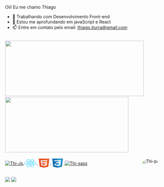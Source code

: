 Oii! Eu me chamo Thiago

- 🔭 Trabalhando com Desenvolvimento Front-end
- 🌱 Estou me aprofundando em javaScript e React
- 📫 Entre em contato pelo email: thiago.iturra@gmail.com

##

<div>
  <a href="https://github.com/ThiagoIturra">
  <img height="180em" width="450em" src="https://github-readme-stats.vercel.app/api?username=ThiagoIturra&show_icons=true&theme=jolly&include_all_commits=true&count_private=true"/>
  <img height="180em" width="400em" src="https://github-readme-stats.vercel.app/api/top-langs/?username=ThiagoIturra&layout=compact&langs_count=7&theme=jolly"/>
</div>
  
<div style="display: inline_block"><br>
  <img align="center" alt="Thi-Js" height="30" width="40" src="https://cdn.jsdelivr.net/gh/devicons/devicon/icons/javascript/javascript-original.svg">
  <img align="center" alt="Thi-React" height="30" width="40" src="https://raw.githubusercontent.com/devicons/devicon/master/icons/react/react-original.svg">
  <img align="center" alt="Thi-HTML" height="30" width="40" src="https://raw.githubusercontent.com/devicons/devicon/master/icons/html5/html5-original.svg">
  <img align="center" alt="Thi-CSS" height="30" width="40" src="https://raw.githubusercontent.com/devicons/devicon/master/icons/css3/css3-original.svg">
  <img align="center" alt="Thi-sass" height="40" width="50" src="https://cdn.jsdelivr.net/gh/devicons/devicon/icons/sass/sass-original.svg">
  <img align="right" alt="Thi-pic" height="200" style="border-radius:50px;" src="https://cdn.discordapp.com/attachments/1028791305633026192/1034662903636295710/lucky-star-anime.gif">
  </div>
  
  ##
 
<div> 
 <a href="https://api.whatsapp.com/send?phone=5511947810163&text=Ol%C3%A1%20Thiago" target="_blank"><img src="https://img.shields.io/badge/WhatsApp-25D366?style=for-the-badge&logo=whatsapp&logoColor=white" target="_blank"></a> 
  <a href = "mailto:thiago.iturra@gmail.com"><img src="https://img.shields.io/badge/-Gmail-%23333?style=for-the-badge&logo=gmail&logoColor=white" target="_blank"></a> 
</div>
